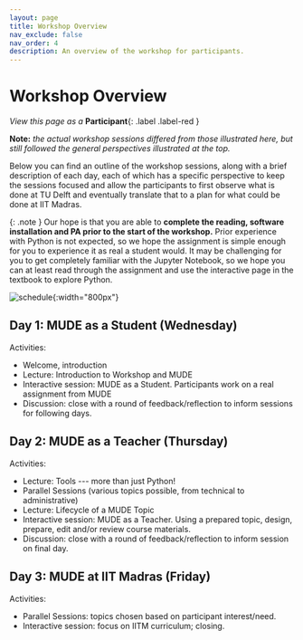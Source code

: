 ```yaml
---
layout: page
title: Workshop Overview
nav_exclude: false
nav_order: 4
description: An overview of the workshop for participants.
---
```


# Workshop Overview

_View this page as a_ **Participant**{: .label .label-red }

**Note:** _the actual workshop sessions differed from those illustrated here, but still followed the general perspectives illustrated at the top._

Below you can find an outline of the workshop sessions, along with a brief description of each day, each of which has a specific perspective to keep the sessions focused and allow the participants to first observe what is done at TU Delft and eventually translate that to a plan for what could be done at IIT Madras.

{: .note }
Our hope is that you are able to **complete the reading, software installation and PA prior to the start of the workshop.** Prior experience with Python is not expected, so we hope the assignment is simple enough for you to experience it as real a student would. It may be challenging for you to get completely familiar with the Jupyter Notebook, so we hope you can at least read through the assignment and use the interactive page in the textbook to explore Python.

![schedule](../assets/figures/week.png){:width="800px"}

## Day 1: MUDE as a Student (Wednesday)

Activities:
- Welcome, introduction
- Lecture: Introduction to Workshop and MUDE
- Interactive session: MUDE as a Student. Participants work on a real assignment from MUDE
- Discussion: close with a round of feedback/reflection to inform sessions for following days.

## Day 2: MUDE as a Teacher (Thursday)

Activities:
- Lecture: Tools --- more than just Python!
- Parallel Sessions (various topics possible, from technical to administrative)
- Lecture: Lifecycle of a MUDE Topic
- Interactive session: MUDE as a Teacher. Using a prepared topic, design, prepare, edit and/or review course materials.
- Discussion: close with a round of feedback/reflection to inform session on final day.

## Day 3: MUDE at IIT Madras (Friday)

Activities:
- Parallel Sessions: topics chosen based on participant interest/need.
- Interactive session: focus on IITM curriculum; closing.